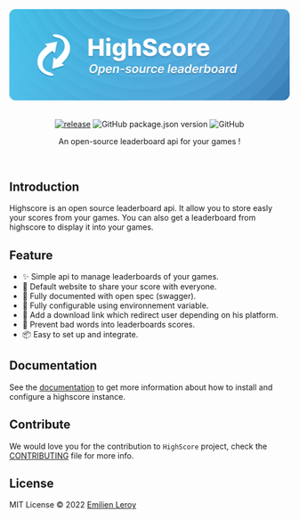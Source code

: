 <div align="center">
  <img src="./.github/HighScore.png" alt="highscore" />
  <br/><br/>
  

[![release](https://github.com/EmilienLeroy/HighScore/actions/workflows/release.yml/badge.svg)](https://github.com/EmilienLeroy/HighScore/actions/workflows/release.yml)
![GitHub package.json version](https://img.shields.io/github/package-json/v/emilienleroy/highscore)
![GitHub](https://img.shields.io/github/license/emilienleroy/highscore)


  An open-source leaderboard api for your games !

  <br/>
</div>

## Introduction

Highscore is an open source leaderboard api. It allow you to store easly your scores from your games.
You can also get a leaderboard from highscore to display it into your games. 

## Feature

- ✨ Simple api to manage leaderboards of your games.
- 🚀 Default website to share your score with everyone. 
- 📝 Fully documented with open spec (swagger).
- 🔧 Fully configurable using environnement variable.
- 📱 Add a download link which redirect user depending on his platform.
- 🚫 Prevent bad words into leaderboards scores.
- 📦️ Easy to set up and integrate.

## Documentation

See the [documentation](https://emilienleroy.github.io/HighScore/) to get more information about how to install and configure a highscore instance.

## Contribute

We would love you for the contribution to ``HighScore`` project, check the [CONTRIBUTING](./CONTRIBUTING.md) file for more info.

## License

MIT License © 2022 [Emilien Leroy](https://github.com/EmilienLeroy)